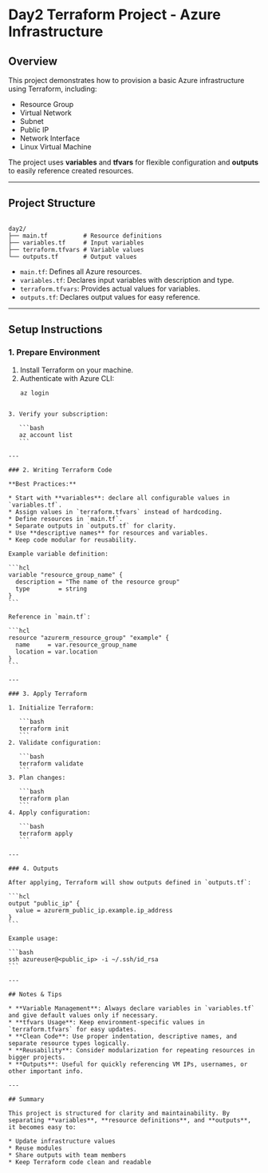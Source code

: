 
# Day2 Terraform Project - Azure Infrastructure

## Overview
This project demonstrates how to provision a basic Azure infrastructure using Terraform, including:
- Resource Group
- Virtual Network
- Subnet
- Public IP
- Network Interface
- Linux Virtual Machine

The project uses **variables** and **tfvars** for flexible configuration and **outputs** to easily reference created resources.

---

## Project Structure

```

day2/
├── main.tf          # Resource definitions
├── variables.tf     # Input variables
├── terraform.tfvars # Variable values
└── outputs.tf       # Output values

````

- `main.tf`: Defines all Azure resources.
- `variables.tf`: Declares input variables with description and type.
- `terraform.tfvars`: Provides actual values for variables.
- `outputs.tf`: Declares output values for easy reference.

---

## Setup Instructions

### 1. Prepare Environment
1. Install Terraform on your machine.
2. Authenticate with Azure CLI:
   ```bash
   az login
````

3. Verify your subscription:

   ```bash
   az account list
   ```

---

### 2. Writing Terraform Code

**Best Practices:**

* Start with **variables**: declare all configurable values in `variables.tf`.
* Assign values in `terraform.tfvars` instead of hardcoding.
* Define resources in `main.tf`.
* Separate outputs in `outputs.tf` for clarity.
* Use **descriptive names** for resources and variables.
* Keep code modular for reusability.

Example variable definition:

```hcl
variable "resource_group_name" {
  description = "The name of the resource group"
  type        = string
}
```

Reference in `main.tf`:

```hcl
resource "azurerm_resource_group" "example" {
  name     = var.resource_group_name
  location = var.location
}
```

---

### 3. Apply Terraform

1. Initialize Terraform:

   ```bash
   terraform init
   ```
2. Validate configuration:

   ```bash
   terraform validate
   ```
3. Plan changes:

   ```bash
   terraform plan
   ```
4. Apply configuration:

   ```bash
   terraform apply
   ```

---

### 4. Outputs

After applying, Terraform will show outputs defined in `outputs.tf`:

```hcl
output "public_ip" {
  value = azurerm_public_ip.example.ip_address
}
```

Example usage:

```bash
ssh azureuser@<public_ip> -i ~/.ssh/id_rsa
```

---

## Notes & Tips

* **Variable Management**: Always declare variables in `variables.tf` and give default values only if necessary.
* **tfvars Usage**: Keep environment-specific values in `terraform.tfvars` for easy updates.
* **Clean Code**: Use proper indentation, descriptive names, and separate resource types logically.
* **Reusability**: Consider modularization for repeating resources in bigger projects.
* **Outputs**: Useful for quickly referencing VM IPs, usernames, or other important info.

---

## Summary

This project is structured for clarity and maintainability. By separating **variables**, **resource definitions**, and **outputs**, it becomes easy to:

* Update infrastructure values
* Reuse modules
* Share outputs with team members
* Keep Terraform code clean and readable



